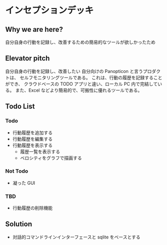 # インセプションデッキ

## Why we are here?

自分自身の行動を記録し、改善するための簡易的なツールが欲しかったため

## Elevator pitch

自分自身の行動を記録し、改善したい
自分向けの
Panopticon と言うプロダクトは、
セルフモニタリングツールである。
これは、行動の履歴を記録することができ、
クラウドベースの TODO アプリと違い、ローカル PC 内で完結している。
また、Excel などより簡易的で、可搬性に優れるツールである。

## Todo List

### Todo

- 行動履歴を追加する
- 行動履歴を編集する
- 行動履歴を表示する
  - 履歴一覧を表示する
  - ベロシティをグラフで描画する

### Not Todo

- 凝った GUI

### TBD

- 行動履歴の削除機能

## Solution

- 対話的コマンドラインインターフェースと sqlite をベースとする
